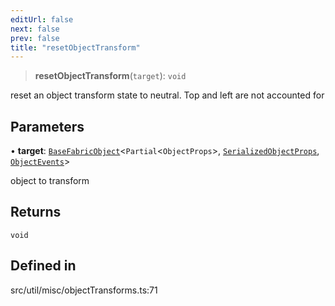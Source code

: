 ```yaml
---
editUrl: false
next: false
prev: false
title: "resetObjectTransform"
---
```


> **resetObjectTransform**(`target`): `void`

reset an object transform state to neutral. Top and left are not accounted for

## Parameters

• **target**: [`BaseFabricObject`](/api/classes/basefabricobject/)\<`Partial`\<`ObjectProps`\>, [`SerializedObjectProps`](/api/interfaces/serializedobjectprops/), [`ObjectEvents`](/api/interfaces/objectevents/)\>

object to transform

## Returns

`void`

## Defined in

src/util/misc/objectTransforms.ts:71
